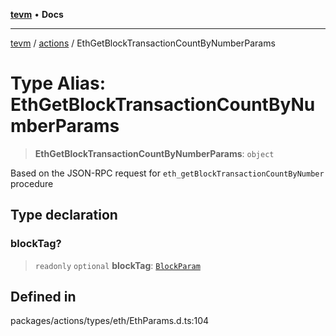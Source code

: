 [**tevm**](../../README.md) • **Docs**

***

[tevm](../../modules.md) / [actions](../README.md) / EthGetBlockTransactionCountByNumberParams

# Type Alias: EthGetBlockTransactionCountByNumberParams

> **EthGetBlockTransactionCountByNumberParams**: `object`

Based on the JSON-RPC request for `eth_getBlockTransactionCountByNumber` procedure

## Type declaration

### blockTag?

> `readonly` `optional` **blockTag**: [`BlockParam`](../../index/type-aliases/BlockParam.md)

## Defined in

packages/actions/types/eth/EthParams.d.ts:104
